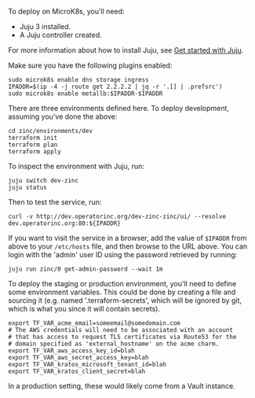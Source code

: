 To deploy on MicroK8s, you'll need:
 * Juju 3 installed.
 * A Juju controller created.

For more information about how to install Juju, see
[Get started with Juju](https://juju.is/docs/juju/get-started-with-juju).


Make sure you have the following plugins enabled:
```
sudo microk8s enable dns storage ingress
IPADDR=$(ip -4 -j route get 2.2.2.2 | jq -r '.[] | .prefsrc')
sudo microk8s enable metallb:$IPADDR-$IPADDR
```

There are three environments defined here. To deploy development, assuming
you've done the above:

```
cd zinc/environments/dev
terraform init
terraform plan
terraform apply
```

To inspect the environment with Juju, run:
```
juju switch dev-zinc
juju status
```

Then to test the service, run:
```
curl -v http://dev.operatorinc.org/dev-zinc-zinc/ui/ --resolve dev.operatorinc.org:80:${IPADDR}
```

If you want to visit the service in a browser, add the value of `$IPADDR` from
above to your `/etc/hosts` file, and then browse to the URL above. You can
login with the 'admin' user ID using the password retrieved by running:
```
juju run zinc/0 get-admin-password --wait 1m
```

To deploy the staging or production environment, you'll need to define some
environment variables. This could be done by creating a file and sourcing it
(e.g. named '.terraform-secrets', which will be ignored by git, which is what
you since it will contain secrets).

```
export TF_VAR_acme_email=someemail@somedomain.com
# The AWS credentials will need to be associated with an account
# that has access to request TLS certificates via Route53 for the
# domain specified as 'external_hostname' on the acme charm.
export TF_VAR_aws_access_key_id=blah
export TF_VAR_aws_secret_access_key=blah
export TF_VAR_kratos_microsoft_tenant_id=blah
export TF_VAR_kratos_client_secret=blah
```

In a production setting, these would likely come from a Vault instance.

